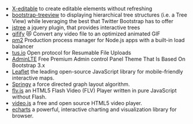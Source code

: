 * [X-editable](http://vitalets.github.io/x-editable/) to create editable elements without refreshing
* [bootstrap-treeview](http://jonmiles.github.io/bootstrap-treeview/) to displaying hierarchical tree structures (i.e. a Tree View) while leveraging the best that Twitter Bootstrap has to offer
* [jstree](https://www.jstree.com/) a jquery plugin, that provides interactive trees
* [gifify](https://github.com/vvo/gifify) 😻 Convert any video file to an optimized animated GIF
* [pm2](http://pm2.io) Production process manager for Node.js apps with a built-in load balancer
* [tus.io](http://tus.io) Open protocol for Resumable File Uploads
* [AdminLTE](https://github.com/almasaeed2010/AdminLTE) Free Premium Admin control Panel Theme That Is Based On Bootstrap 3.x
* [Leaflet](http://leafletjs.com) the leading open-source JavaScript library for mobile-friendly interactive maps.
* [Springy](http://getspringy.com/) a force directed graph layout algorithm.
* [flv.js](https://github.com/Bilibili/flv.js) an HTML5 Flash Video (FLV) Player written in pure JavaScript without Flash.
* [video.js](http://videojs.com) a free and open source HTML5 video player.
* [echarts](http://echarts.baidu.com) a powerful, interactive charting and visualization library for browser.
